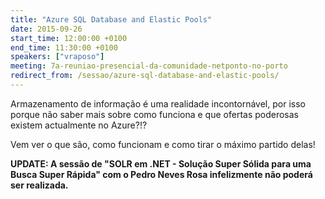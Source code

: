 ```yaml
---
title: "Azure SQL Database and Elastic Pools"
date: 2015-09-26
start_time: 12:00:00 +0100
end_time: 11:30:00 +0100
speakers: ["vraposo"]
meeting: 7a-reuniao-presencial-da-comunidade-netponto-no-porto
redirect_from: /sessao/azure-sql-database-and-elastic-pools/
---
```

Armazenamento de informação é uma realidade incontornável, por isso porque não saber mais sobre como funciona e que ofertas poderosas existem actualmente no Azure?!? 

Vem ver o que são, como funcionam e como tirar o máximo partido delas!

**UPDATE: A sessão de "SOLR em .NET - Solução Super Sólida para uma Busca Super Rápida" com o Pedro Neves Rosa infelizmente não poderá ser realizada.**

